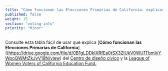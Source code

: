 ```yaml
---
title: "Cómo funcionan las Elecciones Primarias de California: explicación de los dos mejores"
published: false
weight: 15
section: "voting-info"
priority: "Minor"
---
```



Consulte esta tabla fácil de usar que explica [**Cómo funcionan las Elecciones Primarias de California**]((https://drive.google.com/file/d/0B1gLDDkIXRfEa0tSX3ZIUkV0WU1TbmIxYWpoQWMtZkJvV19N/view) del [Centro de diseño cívico](http://civicdesign.org/) y la [League of Women Voters of California Education Fund.](https://cavotes.org/)  

